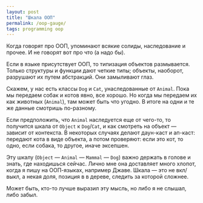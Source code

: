 ```yaml
---
layout: post
title: "Шкала ООП"
permalink: /oop-gauge/
tags: programming oop
---
```


Когда говорят про ООП, упоминают всякие солиды, наследование и прочее. И не
говорят вот про что (а надо бы).

Если в языке присутствует ООП, то типизация объектов размывается. Только
структуры и функции дают четкие типы; объекты, наоборот, разрушают их путем
абстракций. Они замыливают глаз.

Скажем, у нас есть классы `Dog` и `Cat`, унаследованные от `Animal`. Пока мы
передаем собак и котов явно, все хорошо. Но когда мы передаем их как животных
(`Animal`), там может быть что угодно. В итоге на одни и те же данные смотришь
по-разному.

Если предположить, что `Animal` наследуется еще от чего-то, то получится шкала
от `Object` к `Dog`/`Cat`, и как смотреть на объект — зависит от контекста. В
некоторых случаях делают даун-каст и ап-каст: передают кота в виде объекта, а
потом проверяют: если это кот, то одно, если собака, то другое, иначе эксепшен.

Эту шкалу (`Object` — `Animal` — `Mammal` — `Dog`) важно держать в голове и
знать, где находишься сейчас. Лично мне она доставляет много хлопот, когда я
пишу на ООП-языках, например Джаве. Шкала — это не вкл/выкл, а некая доля,
позиция в в дереве, следить за которой сложнее.

Может быть, кто-то лучше выразил эту мысль, но либо я не слышал, либо забыл.
